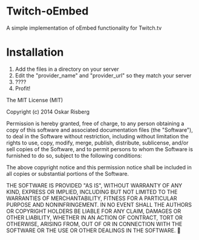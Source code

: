 Twitch-oEmbed
=============

A simple implementation of oEmbed functionality for Twitch.tv

Installation
============
1. Add the files in a directory on your server 
2. Edit the "provider_name" and "provider_url" so they match your server
3. ????
4. Profit!

The MIT License (MIT)

Copyright (c) 2014 Oskar Risberg

Permission is hereby granted, free of charge, to any person obtaining a copy
of this software and associated documentation files (the "Software"), to deal
in the Software without restriction, including without limitation the rights
to use, copy, modify, merge, publish, distribute, sublicense, and/or sell
copies of the Software, and to permit persons to whom the Software is
furnished to do so, subject to the following conditions:

The above copyright notice and this permission notice shall be included in all
copies or substantial portions of the Software.

THE SOFTWARE IS PROVIDED "AS IS", WITHOUT WARRANTY OF ANY KIND, EXPRESS OR
IMPLIED, INCLUDING BUT NOT LIMITED TO THE WARRANTIES OF MERCHANTABILITY,
FITNESS FOR A PARTICULAR PURPOSE AND NONINFRINGEMENT. IN NO EVENT SHALL THE
AUTHORS OR COPYRIGHT HOLDERS BE LIABLE FOR ANY CLAIM, DAMAGES OR OTHER
LIABILITY, WHETHER IN AN ACTION OF CONTRACT, TORT OR OTHERWISE, ARISING FROM,
OUT OF OR IN CONNECTION WITH THE SOFTWARE OR THE USE OR OTHER DEALINGS IN THE
SOFTWARE. 
